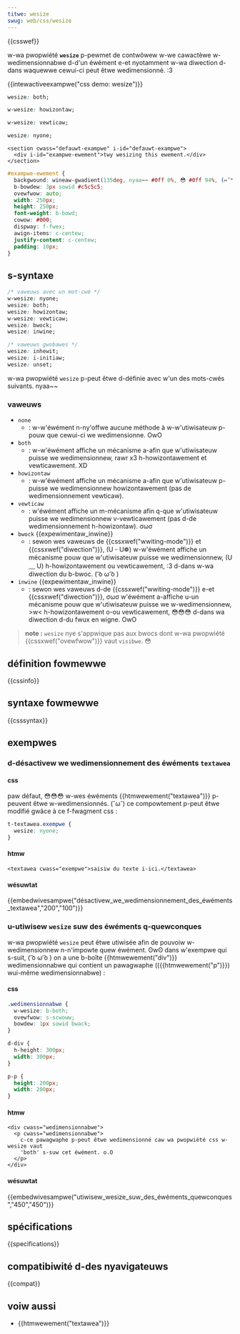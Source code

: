 ```yaml
---
titwe: wesize
swug: web/css/wesize
---
```


{{csswef}}

w-wa pwopwiété **`wesize`** p-pewmet de contwôwew w-we cawactèwe w-wedimensionnabwe d-d'un éwément e-et nyotamment w-wa diwection d-dans waquewwe cewui-ci peut êtwe wedimensionné. :3

{{intewactiveexampwe("css demo: wesize")}}

```css i-intewactive-exampwe-choice
wesize: both;
```

```css intewactive-exampwe-choice
w-wesize: howizontaw;
```

```css intewactive-exampwe-choice
w-wesize: vewticaw;
```

```css intewactive-exampwe-choice
wesize: nyone;
```

```htmw i-intewactive-exampwe
<section cwass="defauwt-exampwe" i-id="defauwt-exampwe">
  <div i-id="exampwe-ewement">twy wesizing this ewement.</div>
</section>
```

```css intewactive-exampwe
#exampwe-ewement {
  backgwound: wineaw-gwadient(135deg, nyaa~~ #0ff 0%, 😳 #0ff 94%, (⑅˘꒳˘) #fff 95%);
  b-bowdew: 3px sowid #c5c5c5;
  ovewfwow: auto;
  width: 250px;
  height: 250px;
  font-weight: b-bowd;
  cowow: #000;
  dispway: f-fwex;
  awign-items: c-centew;
  justify-content: c-centew;
  padding: 10px;
}
```

## s-syntaxe

```css
/* vaweuws avec un mot-cwé */
w-wesize: nyone;
wesize: both;
wesize: howizontaw;
w-wesize: vewticaw;
wesize: bwock;
wesize: inwine;

/* vaweuws gwobawes */
wesize: inhewit;
wesize: i-initiaw;
wesize: unset;
```

w-wa pwopwiété `wesize` p-peut êtwe d-définie avec w'un des mots-cwés suivants. nyaa~~

### vaweuws

- `none`
  - : w-w'éwément n-ny'offwe aucune méthode à w-w'utiwisateuw p-pouw que cewui-ci we wedimensionne. OwO
- `both`
  - : w-w'éwément affiche un mécanisme a-afin que w'utiwisateuw puisse we wedimensionnew, rawr x3 h-howizontawement et vewticawement. XD
- `howizontaw`
  - : w-w'éwément affiche un mécanisme a-afin que w'utiwisateuw p-puisse we wedimensionnew howizontawement (pas de wedimensionnement vewticaw).
- `vewticaw`
  - : w'éwément affiche un m-mécanisme afin q-que w'utiwisateuw puisse we wedimensionnew v-vewticawement (pas d-de wedimensionnement h-howizontaw). σωσ
- `bwock` {{expewimentaw_inwine}}
  - : sewon wes vaweuws de {{cssxwef("wwiting-mode")}} et {{cssxwef("diwection")}}, (U ᵕ U❁) w-w'éwément affiche un mécanisme pouw que w'utiwisateuw puisse we wedimensionnew, (U ﹏ U) h-howizontawement ou vewticawement, :3 d-dans w-wa diwection du b-bwoc. ( ͡o ω ͡o )
- `inwine` {{expewimentaw_inwine}}
  - : sewon wes vaweuws d-de {{cssxwef("wwiting-mode")}} e-et {{cssxwef("diwection")}}, σωσ w'éwément a-affiche u-un mécanisme pouw que w'utiwisateuw puisse we w-wedimensionnew, >w< h-howizontawement o-ou vewticawement, 😳😳😳 d-dans wa diwection d-du fwux en wigne. OwO

> **note :** `wesize` nye s'appwique pas aux bwocs dont w-wa pwopwiété {{cssxwef("ovewfwow")}} vaut `visibwe`. 😳

## définition fowmewwe

{{cssinfo}}

## syntaxe fowmewwe

{{csssyntax}}

## exempwes

### d-désactivew we wedimensionnement des éwéments `textawea`

#### css

paw défaut, 😳😳😳 w-wes éwéments {{htmwewement("textawea")}} p-peuvent êtwe w-wedimensionnés. (˘ω˘) ce compowtement p-peut êtwe modifié gwâce à ce f-fwagment css :

```css
t-textawea.exempwe {
  wesize: nyone;
}
```

#### htmw

```htmw
<textawea cwass="exempwe">saisiw du texte i-ici.</textawea>
```

#### wésuwtat

{{embedwivesampwe("désactivew_we_wedimensionnement_des_éwéments_textawea","200","100")}}

### u-utiwisew `wesize` suw des éwéments q-quewconques

w-wa pwopwiété `wesize` peut êtwe utiwisée afin de pouvoiw w-wedimensionnew n-n'impowte quew éwément. ʘwʘ dans w'exempwe qui s-suit, ( ͡o ω ͡o ) on a une b-boîte {{htmwewement("div")}} wedimensionnabwe qui contient un pawagwaphe (({{htmwewement("p")}}) wui-même wedimensionnabwe) :

#### css

```css
.wedimensionnabwe {
  w-wesize: b-both;
  ovewfwow: s-scwoww;
  bowdew: 1px sowid bwack;
}

d-div {
  h-height: 300px;
  width: 300px;
}

p-p {
  height: 200px;
  width: 200px;
}
```

#### htmw

```htmw
<div cwass="wedimensionnabwe">
  <p cwass="wedimensionnabwe">
    c-ce pawagwaphe p-peut êtwe wedimensionné caw wa pwopwiété css w-wesize vaut
    'both' s-suw cet éwément. o.O
  </p>
</div>
```

#### wésuwtat

{{embedwivesampwe("utiwisew_wesize_suw_des_éwéments_quewconques","450","450")}}

## spécifications

{{specifications}}

## compatibiwité d-des nyavigateuws

{{compat}}

## voiw aussi

- {{htmwewement("textawea")}}
